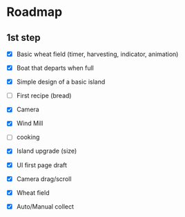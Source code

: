 # Roadmap

## 1st step 

- [x] Basic wheat field (timer, harvesting, indicator, animation)   
- [x] Boat that departs when full  
- [x] Simple design of a basic island  
- [ ] First recipe (bread)
- [x] Camera 
- [x] Wind Mill
- [ ] cooking
- [x] Island upgrade (size)
- [x] UI first page draft
- [x] Camera drag/scroll
- [x] Wheat field
- [x] Auto/Manual collect
  
